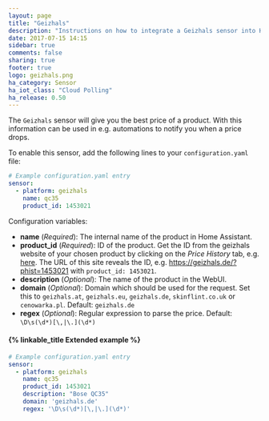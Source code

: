 ```yaml
---
layout: page
title: "Geizhals"
description: "Instructions on how to integrate a Geizhals sensor into Home Assistant."
date: 2017-07-15 14:15
sidebar: true
comments: false
sharing: true
footer: true
logo: geizhals.png
ha_category: Sensor
ha_iot_class: "Cloud Polling"
ha_release: 0.50
---
```



The `Geizhals` sensor will give you the best price of a product.
With this information can be used in e.g. automations to notify you when a price drops.

To enable this sensor, add the following lines to your `configuration.yaml` file:

```yaml
# Example configuration.yaml entry
sensor:
  - platform: geizhals
    name: qc35
    product_id: 1453021
```

Configuration variables:

- **name** (*Required*): The internal name of the product in Home Assistant.
- **product_id** (*Required*): ID of the product. Get the ID from the geizhals website of your chosen product by clicking on the *Price History* tab, e.g. [here](https://geizhals.de/?phist=1453021). The URL of this site reveals the ID, e.g. <https://geizhals.de/?phist=1453021> with `product_id: 1453021`.
- **description** (*Optional*): The name of the product in the WebUI.
- **domain** (*Optional*): Domain which should be used for the request. Set this to `geizhals.at`, `geizhals.eu`, `geizhals.de`, `skinflint.co.uk` or `cenowarka.pl`. Default: `geizhals.de`
- **regex** (*Optional*): Regular expression to parse the price. Default: `\D\s(\d*)[\,|\.](\d*)`

#### {% linkable_title Extended example %}

```yaml
# Example configuration.yaml entry
sensor:
  - platform: geizhals
    name: qc35
    product_id: 1453021
    description: "Bose QC35"
    domain: 'geizhals.de'
    regex: '\D\s(\d*)[\,|\.](\d*)'
```
